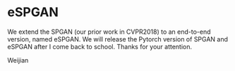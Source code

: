 # eSPGAN
We extend the SPGAN (our prior work in CVPR2018) to an end-to-end version, named eSPGAN.
We will release the Pytorch version of SPGAN and eSPGAN after I come back to school.
Thanks for your attention.

Weijian
